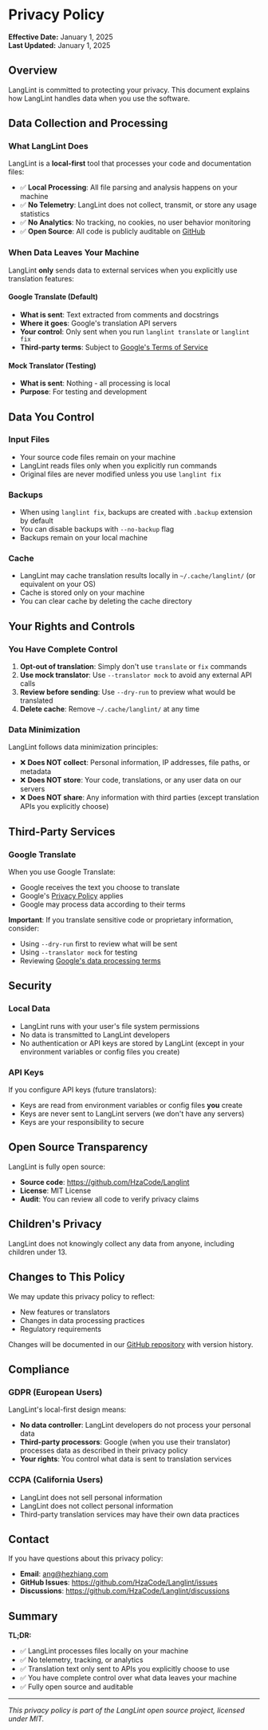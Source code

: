 # Privacy Policy

**Effective Date:** January 1, 2025  
**Last Updated:** January 1, 2025

## Overview

LangLint is committed to protecting your privacy. This document explains how LangLint handles data when you use the software.

## Data Collection and Processing

### What LangLint Does

LangLint is a **local-first** tool that processes your code and documentation files:

- ✅ **Local Processing**: All file parsing and analysis happens on your machine
- ✅ **No Telemetry**: LangLint does not collect, transmit, or store any usage statistics
- ✅ **No Analytics**: No tracking, no cookies, no user behavior monitoring
- ✅ **Open Source**: All code is publicly auditable on [GitHub](https://github.com/HzaCode/Langlint)

### When Data Leaves Your Machine

LangLint **only** sends data to external services when you explicitly use translation features:

#### Google Translate (Default)
- **What is sent**: Text extracted from comments and docstrings
- **Where it goes**: Google's translation API servers
- **Your control**: Only sent when you run `langlint translate` or `langlint fix`
- **Third-party terms**: Subject to [Google's Terms of Service](https://policies.google.com/terms)

#### Mock Translator (Testing)
- **What is sent**: Nothing - all processing is local
- **Purpose**: For testing and development

## Data You Control

### Input Files
- Your source code files remain on your machine
- LangLint reads files only when you explicitly run commands
- Original files are never modified unless you use `langlint fix`

### Backups
- When using `langlint fix`, backups are created with `.backup` extension by default
- You can disable backups with `--no-backup` flag
- Backups remain on your local machine

### Cache
- LangLint may cache translation results locally in `~/.cache/langlint/` (or equivalent on your OS)
- Cache is stored only on your machine
- You can clear cache by deleting the cache directory

## Your Rights and Controls

### You Have Complete Control

1. **Opt-out of translation**: Simply don't use `translate` or `fix` commands
2. **Use mock translator**: Use `--translator mock` to avoid any external API calls
3. **Review before sending**: Use `--dry-run` to preview what would be translated
4. **Delete cache**: Remove `~/.cache/langlint/` at any time

### Data Minimization

LangLint follows data minimization principles:

- ❌ **Does NOT collect**: Personal information, IP addresses, file paths, or metadata
- ❌ **Does NOT store**: Your code, translations, or any user data on our servers
- ❌ **Does NOT share**: Any information with third parties (except translation APIs you explicitly choose)

## Third-Party Services

### Google Translate

When you use Google Translate:
- Google receives the text you choose to translate
- Google's [Privacy Policy](https://policies.google.com/privacy) applies
- Google may process data according to their terms

**Important**: If you translate sensitive code or proprietary information, consider:
- Using `--dry-run` first to review what will be sent
- Using `--translator mock` for testing
- Reviewing [Google's data processing terms](https://cloud.google.com/terms/data-processing-addendum)

## Security

### Local Data
- LangLint runs with your user's file system permissions
- No data is transmitted to LangLint developers
- No authentication or API keys are stored by LangLint (except in your environment variables or config files you create)

### API Keys
If you configure API keys (future translators):
- Keys are read from environment variables or config files **you** create
- Keys are never sent to LangLint servers (we don't have any servers)
- Keys are your responsibility to secure

## Open Source Transparency

LangLint is fully open source:
- **Source code**: https://github.com/HzaCode/Langlint
- **License**: MIT License
- **Audit**: You can review all code to verify privacy claims

## Children's Privacy

LangLint does not knowingly collect any data from anyone, including children under 13.

## Changes to This Policy

We may update this privacy policy to reflect:
- New features or translators
- Changes in data processing practices
- Regulatory requirements

Changes will be documented in our [GitHub repository](https://github.com/HzaCode/Langlint) with version history.

## Compliance

### GDPR (European Users)

LangLint's local-first design means:
- **No data controller**: LangLint developers do not process your personal data
- **Third-party processors**: Google (when you use their translator) processes data as described in their privacy policy
- **Your rights**: You control what data is sent to translation services

### CCPA (California Users)

- LangLint does not sell personal information
- LangLint does not collect personal information
- Third-party translation services may have their own data practices

## Contact

If you have questions about this privacy policy:

- **Email**: ang@hezhiang.com
- **GitHub Issues**: https://github.com/HzaCode/Langlint/issues
- **Discussions**: https://github.com/HzaCode/Langlint/discussions

## Summary

**TL;DR:**
- ✅ LangLint processes files locally on your machine
- ✅ No telemetry, tracking, or analytics
- ✅ Translation text only sent to APIs you explicitly choose to use
- ✅ You have complete control over what data leaves your machine
- ✅ Fully open source and auditable

---

*This privacy policy is part of the LangLint open source project, licensed under MIT.*

